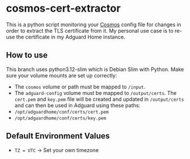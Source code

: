 # cosmos-cert-extractor
This is a python script monitoring your [Cosmos](https://github.com/azukaar/Cosmos-Server) config file for changes in order to extract the TLS certificate from it. My personal use case is to re-use the certificate in my Adguard Home instance.
## How to use
This branch uses python3.12-slim which is Debian Slim with Python.
Make sure your volume mounts are set up correctly:
* The `cosmos` volume or path must be mapped to `/input`.
* The `adguard-config` volume must be mapped to `/output/certs`.
The `cert.pem` and `key.pem` file will be created and updated in `/output/certs` and can then be used in Adguard using these paths:
* `/opt/adguardhome/conf/certs/cert.pem`
* `/opt/adguardhome/conf/certs/key.pem`
## Default Environment Values
* `TZ = UTC` -> Set your own timezone
